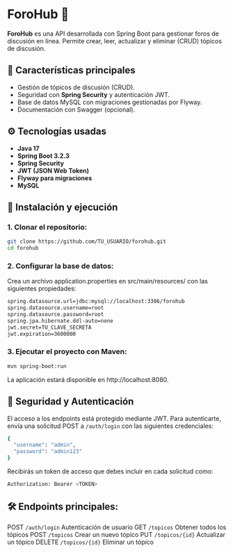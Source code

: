 # ForoHub 🚀

**ForoHub** es una API desarrollada con Spring Boot para gestionar foros de discusión en línea. Permite crear, leer, actualizar y eliminar (CRUD) tópicos de discusión.

## 📑 Características principales
- Gestión de tópicos de discusión (CRUD).
- Seguridad con **Spring Security** y autenticación JWT.
- Base de datos MySQL con migraciones gestionadas por Flyway.
- Documentación con Swagger (opcional).

## ⚙️ Tecnologías usadas
- **Java 17**
- **Spring Boot 3.2.3**
- **Spring Security**
- **JWT (JSON Web Token)**
- **Flyway para migraciones**
- **MySQL**

## 🚀 Instalación y ejecución

### 1. Clonar el repositorio:
```bash
git clone https://github.com/TU_USUARIO/forohub.git
cd forohub
```

### 2. Configurar la base de datos:
Crea un archivo application.properties en src/main/resources/ con las siguientes propiedades:
```bash
spring.datasource.url=jdbc:mysql://localhost:3306/forohub
spring.datasource.username=root
spring.datasource.password=root
spring.jpa.hibernate.ddl-auto=none
jwt.secret=TU_CLAVE_SECRETA
jwt.expiration=3600000
```

### 3. Ejecutar el proyecto con Maven:
```bash
mvn spring-boot:run
```
La aplicación estará disponible en http://localhost:8080.

## 🔐 Seguridad y Autenticación
El acceso a los endpoints está protegido mediante JWT.
Para autenticarte, envía una solicitud POST a ```/auth/login``` con las siguientes credenciales:
```bash
{
  "username": "admin",
  "password": "admin123"
}
```
Recibirás un token de acceso que debes incluir en cada solicitud como:
```bash
Authorization: Bearer <TOKEN>
```

## 🛠️ Endpoints principales:
POST ```/auth/login``` 	Autenticación de usuario
GET ```/topicos``` Obtener todos los tópicos
POST ```/topicos``` Crear un nuevo tópico
PUT ```/topicos/{id}``` Actualizar un tópico
DELETE ```/topicos/{id}``` Eliminar un tópico
